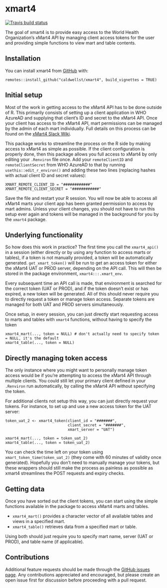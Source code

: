 
<!-- README.md is generated from README.Rmd. Please edit that file -->

xmart4
======

<!-- badges: start -->

[![Travis build
status](https://travis-ci.com/caldwellst/xmart4.svg?branch=master)](https://travis-ci.com/caldwellst/xmart4)
<!-- badges: end -->

The goal of xmart4 is to provide easy access to the World Health
Organization’s xMart4 API by managing client access tokens for the user
and providing simple functions to view mart and table contents.

Installation
------------

You can install xmart4 from [GitHub](https://github.com/) with:

    remotes::install_github("caldwellst/xmart4", build_vignettes = TRUE)

Initial setup
-------------

Most of the work in getting access to the xMart4 API has to be done
outside of R. This primarily consists of setting up a client application
in WHO AzureAD and supplying that client’s ID and secret to the xMart4
API. Once your client has access to the xMart4 API, mart permissions can
be managed by the admin of each mart individually. Full details on this
process can be found on the [xMart4 Slack
Wiki](https://xmartcollaboration.slack.com/files/TJF6QTLE4/F019WGZSSD7?origin_team=TJF6QTLE4).

This package works to streamline the process on the R side by making
access to xMart4 as simple as possible. If the client configuration is
properly done, then this package allows you full access to xMart4 by
only editing your `.Renviron` file once. Add your `remoteClientID` and
`remoteClientSecret` from WHO AzureAD to that by running
`usethis::edit_r_environ()` and adding these two lines (replacing hashes
with actual client ID and secret values):

    XMART_REMOTE_CLIENT_ID = "############"
    XMART_REMOTE_CLIENT_SECRET = "############"

Save the file and restart your R session. You will now be able to access
all xMart4 marts your client app has been granted permission to access
by mart admins. Unless your client changes, you should not have to run
this setup ever again and tokens will be managed in the background for
you by the `xmart4` package.

Underlying functionality
------------------------

So how does this work in practice? The first time you call the
`xmart4_api()` in a session (either directly or by using any function to
access marts or tables), if a token is not manually provided, a token
will be automatically generated. `get_xmart_token()` will be run to get
an access token for either the xMart4 UAT or PROD server, depending on
the API call. This will then be stored in the package environment,
`xmart4:::.xmart_env`.

Every subsequent time an API call is made, that environment is searched
for the correct token (UAT or PROD), and if the token doesn’t exist or
has expired, a new token will be generated. All of this should never
require you to directly request a token or manage token access. Separate
tokens are managed for both UAT and PROD servers simultaneously.

Once setup, in every session, you can just directly start requesting
access to marts and tables with `xmart4` functions, without having to
specify the token

    xmart4_mart(..., token = NULL) # don't actually need to specify token = NULL, it's the default
    xmart4_table(..., token = NULL)

Directly managing token access
------------------------------

The only instance where you might want to personally manage token access
would be if you’re attempting to access the xMart4 API through multiple
clients. You could still let your primary client defined in your
`.Renviron` run automatically, by calling the xMart4 API without
specifying the token.

For additional clients not setup this way, you can just directly request
your tokens. For instance, to set up and use a new access token for the
UAT server:

    token_uat_2 <- xmart4_token(client_id = "#######",
                                client_secret = "#######",
                                xmart_server = "UAT")

    xmart4_mart(..., token = token_uat_2)
    xmart4_table(..., token = token_uat_2)

You can check the time left on your token using
`xmart_token_time(token_uat_2)` (they come with 60 minutes of validity
once generated). Hopefully you don’t need to manually manage your
tokens, but these wrappers should still make the process as painless as
possible as xmart4 streamlines the POST requests and expiry checks.

Getting data
------------

Once you have sorted out the client tokens, you can start using the
simple functions available in the package to access xMart4 marts and
tables.

-   `xmart4_mart()` provides a character vector of all available tables
    and views in a specified mart.
-   `xmart4_table()` retrieves data from a specified mart or table.

Using both should just require you to specify mart name, server (UAT or
PROD), and table name (if applicable).

Contributions
-------------

Additional feature requests should be made through the [GitHub issues
page](https://github.com/caldwellst/xmart4/issues). Any contributions
appreciated and encouraged, but please create an open issue first for
discussion before proceeding with a pull request.
